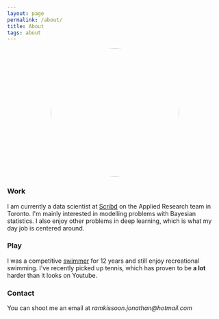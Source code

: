 ```yaml
---
layout: page
permalink: /about/
title: About
tags: about
---
```


<img style="display: block; margin-left: auto; margin-right: auto; object-fit: cover; border-radius:50%;" width="300" height="300" src="/assets/profile.JPG" align="middle" alt="Profile">


### Work

I am currently a data scientist at [Scribd](https://www.scribd.com) on the Applied Research team in Toronto. I'm mainly interested in modelling problems with Bayesian statistics. I also enjoy other problems in deep learning, which is what my day job is centered around.


### Play

I was a competitive [swimmer](https://www.swimrankings.net/index.php?page=athleteDetail&athleteId=4849767) for 12 years and still enjoy recreational swimming. I've recently picked up tennis, which has proven to be **a lot** harder than it looks on Youtube.

<a href="https://www.swimrankings.net/index.php?page=athleteDetail&athleteId=4849767" title="swimming"><i class="fa fa-swimmer"></i></a>

### Contact 

You can shoot me an email at _ramkissoon.jonathan@hotmail.com_ <a href="mailto:ramkissoon.jonathan@hotmail.com" title="Email"><i class="fa fa-envelope-square"></i></a>

<div id="social-media" align="center">
    <a href="mailto:ramkissoon.jonathan@hotmail.com" title="Email"><i class="fa fa-envelope-square"></i></a>
    <a href="https://www.facebook.com/your-facebook-username" title="Facebook"><i class="fa fa-facebook-square"></i></a>
    <a href="https://github.com/jramkiss" title="Github"><i class="fa fa-github-square"></i></a>
    <a href="https://twitter.com/_JRamkissoon" title="Twitter"><i class="fa fa-twitter-square"></i></a>
</div>
